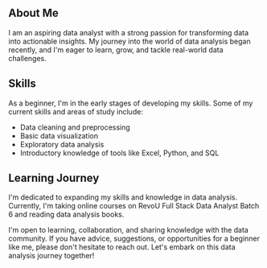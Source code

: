 ## About Me
I am an aspiring data analyst with a strong passion for transforming data into actionable insights. My journey into the world of data analysis began recently, and I'm eager to learn, grow, and tackle real-world data challenges.
## Skills
As a beginner, I'm in the early stages of developing my skills. Some of my current skills and areas of study include:
- Data cleaning and preprocessing
- Basic data visualization 
- Exploratory data analysis 
- Introductory knowledge of tools like Excel, Python, and SQL

## Learning Journey
I'm dedicated to expanding my skills and knowledge in data analysis. Currently, I'm taking online courses on RevoU Full Stack Data Analyst Batch 6 and reading data analysis books.

I'm open to learning, collaboration, and sharing knowledge with the data community. If you have advice, suggestions, or opportunities for a beginner like me, please don't hesitate to reach out. Let's embark on this data analysis journey together!
<!---
zube80/zube80 is a ✨ special ✨ repository because its `README.md` (this file) appears on your GitHub profile.
You can click the Preview link to take a look at your changes.
--->
